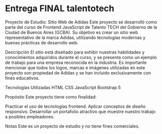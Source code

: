 ﻿# Entrega FINAL talentotech
Proyecto de Estudio: Sitio Web de Adidas
Este proyecto se desarrolló como parte del curso de Frontend JavaScript de Talento TECH del Gobierno de la Ciudad de Buenos Aires (GCBA). 
Su objetivo es crear un sitio web representativo de la marca Adidas, utilizando tecnologías modernas y buenas prácticas de
desarrollo web.

Descripción
El sitio está diseñado para exhibir nuestras habilidades y conocimientos adquiridos durante el curso, y se presenta como 
un ejemplo de trabajo para una empresa reconocida en la industria. Es importante mencionar que todos los logos, marcas
e imágenes utilizadas en este proyecto son propiedad de Adidas y se han incluido exclusivamente con fines educativos.

Tecnologías Utilizadas
HTML
CSS
JavaScript
Bootstrap 5 

Propósito
Este proyecto tiene como finalidad:

Practicar el uso de tecnologías frontend.
Aplicar conceptos de diseño responsivo.
Desarrollar un portafolio atractivo que muestre nuestro trabajo a posibles empleadores.

Notas
Este es un proyecto de estudio y no tiene fines comerciales.

